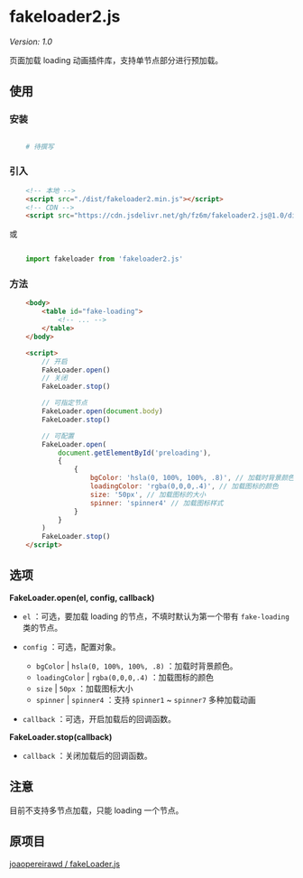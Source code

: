 # fakeloader2.js

*Version: 1.0*

页面加载 loading 动画插件库，支持单节点部分进行预加载。

## 使用

### 安装

```bash

    # 待撰写

```

### 引入

```html
    <!-- 本地 -->
    <script src="./dist/fakeloader2.min.js"></script>
    <!-- CDN -->
    <script src="https://cdn.jsdelivr.net/gh/fz6m/fakeloader2.js@1.0/dist/fakeloader2.min.js"></script>
```

或

```js

    import fakeloader from 'fakeloader2.js'

```

### 方法

```html
    <body>
        <table id="fake-loading">
            <!-- ... -->
        </table>
    </body>

    <script>
        // 开启
        FakeLoader.open()
        // 关闭
        FakeLoader.stop()

        // 可指定节点
        FakeLoader.open(document.body)
        FakeLoader.stop()

        // 可配置
        FakeLoader.open(
            document.getElementById('preloading'),
            {
                {
                    bgColor: 'hsla(0, 100%, 100%, .8)', // 加载时背景颜色
                    loadingColor: 'rgba(0,0,0,.4)', // 加载图标的颜色
                    size: '50px', // 加载图标的大小
                    spinner: 'spinner4' // 加载图标样式
                }
            }
        )
        FakeLoader.stop()
    </script>
```

## 选项

**FakeLoader.open(el, config, callback)**

 * `el` ：可选，要加载 loading 的节点，不填时默认为第一个带有 `fake-loading` 类的节点。

 * `config` ：可选，配置对象。

     * `bgColor` | `hsla(0, 100%, 100%, .8)` ：加载时背景颜色。
     * `loadingColor` | `rgba(0,0,0,.4)` ：加载图标的颜色
     * `size` | `50px` ：加载图标大小
     * `spinner` | `spinner4`  ：支持 `spinner1` ~ `spinner7` 多种加载动画

 * `callback` ：可选，开启加载后的回调函数。


**FakeLoader.stop(callback)**

 * `callback` ：关闭加载后的回调函数。

## 注意

目前不支持多节点加载，只能 loading 一个节点。

## 原项目

[joaopereirawd / fakeLoader.js](https://github.com/joaopereirawd/fakeLoader.js)